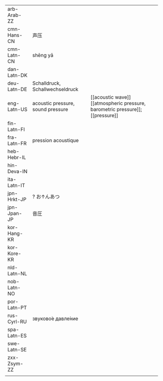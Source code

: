 | | | |
|-|-|-|
| arb-Arab-ZZ |  |  |
| cmn-Hans-CN | 声压 |  |
| cmn-Latn-CN | shēng yā |  |
| dan-Latn-DK |  |  |
| deu-Latn-DE | Schalldruck, Schallwechseldruck |  |
| eng-Latn-US | acoustic pressure, sound pressure | [[acoustic wave]] [[atmospheric pressure, barometric pressure]]; [[pressure]] |
| fin-Latn-FI |  |  |
| fra-Latn-FR | pression acoustique |  |
| heb-Hebr-IL |  |  |
| hin-Deva-IN |  |  |
| ita-Latn-IT |  |  |
| jpn-Hrkt-JP | ? お↑んあつ |  |
| jpn-Jpan-JP | 音圧 |  |
| kor-Hang-KR |  |  |
| kor-Kore-KR |  |  |
| nld-Latn-NL |  |  |
| nob-Latn-NO |  |  |
| por-Latn-PT |  |  |
| rus-Cyrl-RU | звуково́е давле́ние |  |
| spa-Latn-ES |  |  |
| swe-Latn-SE |  |  |
| zxx-Zsym-ZZ |  |  |
|  |  |  |
